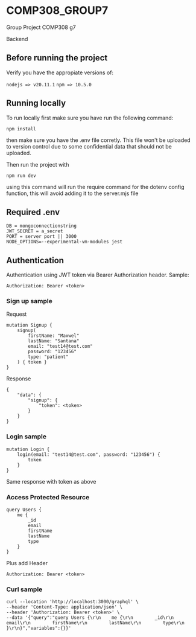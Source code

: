 # COMP308_GROUP7

Group Project COMP308 g7

Backend

## Before running the project

Verify you have the appropiate versions of:

`nodejs => v20.11.1`
`npm => 10.5.0`

## Running locally

To run locally first make sure you have run the following command:

`npm install`

then make sure you have the .env file corretly. This file won't be uploaded to version control due to some confidential data that should not be uploaded.

Then run the project with

`npm run dev`

using this command will run the require command for the dotenv config function, this will avoid adding it to the server.mjs file

## Required .env

```
DB = mongoconnectionstring
JWT_SECRET = a_secret
PORT = server port || 3000
NODE_OPTIONS=--experimental-vm-modules jest
```

## Authentication

Authentication using JWT token via Bearer Authorization header.
Sample:

```
Authorization: Bearer <token>
```

### Sign up sample

Request

```
mutation Signup {
    signup(
        firstName: "Maxwel"
        lastName: "Santana"
        email: "test14@test.com"
        password: "123456"
        type: "patient"
    ) { token }
}
```

Response

```
{
    "data": {
        "signup": {
            "token": <token>
        }
    }
}
```

### Login sample

```
mutation Login {
    login(email: "test14@test.com", password: "123456") {
        token
    }
}
```

Same response with token as above

### Access Protected Resource

```
query Users {
    me {
        _id
        email
        firstName
        lastName
        type
    }
}
```

Plus add Header

```
Authorization: Bearer <token>
```

### Curl sample

```
curl --location 'http://localhost:3000/graphql' \
--header 'Content-Type: application/json' \
--header 'Authorization: Bearer <token>' \
--data '{"query":"query Users {\r\n    me {\r\n        _id\r\n        email\r\n        firstName\r\n        lastName\r\n        type\r\n    }\r\n}","variables":{}}'
```
